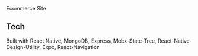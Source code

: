 Ecommerce Site

## Tech
Built with React Native, MongoDB, Express, Mobx-State-Tree, React-Native-Design-Utility, Expo, React-Navigation
